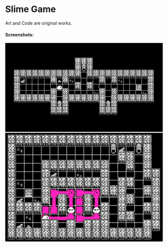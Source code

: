# Slime Game
Art and Code are original works.

#### Screenshots:
![Screenshot1](https://github.com/KarimTantawy/Some-Old-Unity-Projects/blob/master/Some%20Old%20Unity%20Projects/Slime%20Game/Screenshot2.png)
![Screenshot2](https://github.com/KarimTantawy/Some-Old-Unity-Projects/blob/master/Some%20Old%20Unity%20Projects/Slime%20Game/Screenshot4.png)

